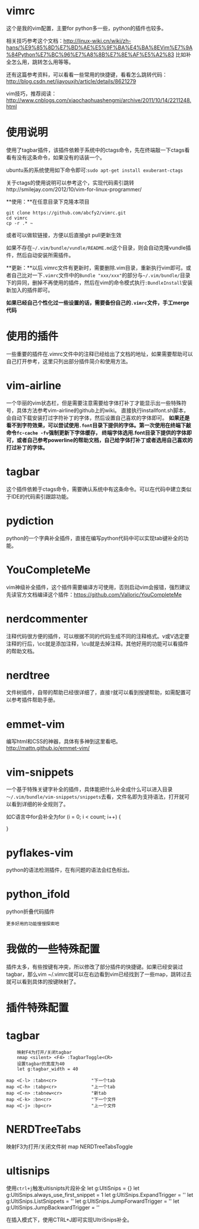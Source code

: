 vimrc
=====

这个是我的vim配置，主要for python多一些，python的插件也较多。

相关技巧参考这个文档：http://linux-wiki.cn/wiki/zh-hans/%E9%85%8D%E7%BD%AE%E5%9F%BA%E4%BA%8EVim%E7%9A%84Python%E7%BC%96%E7%A8%8B%E7%8E%AF%E5%A2%83
比如补全怎么用，跳转怎么用等等。

还有这篇参考资料，可以看看一些常用的快捷键，看看怎么跳转代码：http://blog.csdn.net/jiayouxjh/article/details/8621279

vim技巧，推荐阅读：http://www.cnblogs.com/xiaochaohuashengmi/archive/2011/10/14/2211248.html

使用说明
====
使用了tagbar插件，该插件依赖于系统中的ctags命令，先在终端敲一下ctags看看有没有这条命令，如果没有的话装一个。

ubuntu系的系统使用如下命令即可:``sudo apt-get install exuberant-ctags``

关于ctags的使用说明可以参考这个，实现代码索引跳转http://smilejay.com/2012/10/vim-for-linux-programmer/

**使用：**在任意目录下克隆本项目

    git clone https://github.com/abcfy2/vimrc.git
    cd vimrc
    cp -r .* ~

或者可以做软链接，方便以后直接git pull更新生效

如果不存在``~/.vim/bundle/vundle/README.md``这个目录，则会自动克隆vundle插件，然后自动安装所需插件。

**更新：**以后.vimrc文件有更新时，需要删除.vim目录，重新执行vim即可。或者自己比对一下``.vimrc``文件中的``Bundle "xxx/xxx"``的部分与``~/.vim/bundle/``目录下的异同，删掉不再使用的插件，然后在vim的命令模式执行```:BundleInstall```安装新加入的插件即可。

**如果已经自己个性化过一些设置的话，需要备份自己的``.vimrc``文件，手工merge代码**


使用的插件
====
一些重要的插件在.vimrc文件中的注释已经给出了文档的地址，如果需要帮助可以自己打开参考，这里只列出部分插件简介和使用方法。

vim-airline
===
一个华丽的vim状态栏，但是需要注意需要给字体打补丁才能显示出一些特殊符号，具体方法参考vim-airline的github上的wiki。
直接执行installfont.sh脚本，会自动下载安装打过字符补丁的字体，然后设置自己喜欢的字体即可。
**如果还是看不到字符效果，可以尝试使用``.font``目录下提供的字体。第一次使用在终端下敲命令``fc-cache -fv``强制更新下字体缓存，
终端字体选用.font目录下提供的字体即可，或者自己参考powerline的帮助文档，自己给字体打补丁或者选用自己喜欢的打过补丁的字体。**

tagbar
===
这个插件依赖于ctags命令，需要确认系统中有这条命令。可以在代码中建立类似于IDE的代码索引跟踪功能。
    

pydiction
===
python的一个字典补全插件，直接在编写python代码中可以实现tab键补全的功能。


YouCompleteMe
===
vim神级补全插件，这个插件需要编译方可使用，否则启动vim会报错，强烈建议先读官方文档编译这个插件：https://github.com/Valloric/YouCompleteMe


nerdcommenter
===
注释代码很方便的插件，可以根据不同的代码生成不同的注释格式。v或V选定要注释的行后，\cc就是添加注释，\cu就是去掉注释。其他好用的功能可以看插件的帮助文档。


nerdtree
===
文件树插件，自带的帮助已经很详细了，直接``?``就可以看到按键帮助，如需配置可以参考插件帮助手册。


emmet-vim
===
编写html和CSS的神器，具体有多神到这里看吧。http://mattn.github.io/emmet-vim/


vim-snippets
===
一个基于特殊关键字补全的插件，具体能把什么补全成什么可以进入目录`～/.vim/bundle/vim-snippets/snippets`去看，文件名即为支持语法，打开就可以看到详细的补全规则了。

如C语言中for<tab>会补全为for (i = 0; i < count; i++) {                                                                                                                                                                                      
    
}


pyflakes-vim
===
python的语法检测插件，在有问题的语法会红色标出。

python_ifold
===
python折叠代码插件

```
更多好用的功能慢慢探索吧
```


我做的一些特殊配置
====
插件太多，有些按键有冲突，所以修改了部分插件的快捷键。如果已经安装过tagbar，那么vim ~/.vimrc就可以在右边看到vim已经找到了一些map，跳转过去就可以看到具体的按键映射了。

插件特殊配置
==
tagbar
=
```
    映射F4为打开/关闭tagbar
    nmap <silent> <F4> :TagbarToggle<CR>
    设置tagbar的宽度为40
    let g:tagbar_width = 40
```

```
map <C-l> :tabn<cr>             "下一个tab
map <C-h> :tabp<cr>             "上一个tab
map <C-n> :tabnew<cr>           "新tab
map <C-k> :bn<cr>               "下一个文件
map <C-j> :bp<cr>               "上一个文件
```

NERDTreeTabs
=
映射F3为打开/关闭文件树
map <F3> <plug>NERDTreeTabsToggle <CR>

ultisnips
=
使用``ctrl+j``触发ultisnipts片段补全
    let g:UltiSnips = {}
    let g:UltiSnips.always_use_first_snippet = 1
    let g:UltiSnips.ExpandTrigger = '<c-j>'
    let g:UltiSnips.ListSnippets = '<c-r><tab>'
    let g:UltiSnips.JumpForwardTrigger = '<tab>'
    let g:UltiSnips.JumpBackwardTrigger = '<s-tab>'


在插入模式下，使用CTRL+J即可实现UltriSnips补全。

